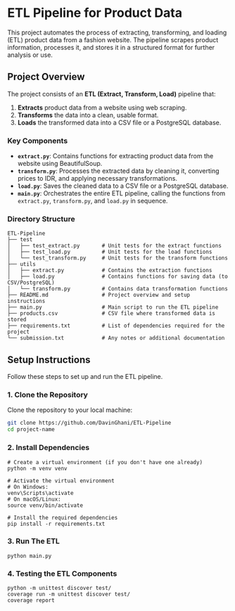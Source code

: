 # ETL Pipeline for Product Data

This project automates the process of extracting, transforming, and loading (ETL) product data from a fashion website. The pipeline scrapes product information, processes it, and stores it in a structured format for further analysis or use.

## Project Overview

The project consists of an **ETL (Extract, Transform, Load)** pipeline that:
1. **Extracts** product data from a website using web scraping.
2. **Transforms** the data into a clean, usable format.
3. **Loads** the transformed data into a CSV file or a PostgreSQL database.

### Key Components

- **`extract.py`**: Contains functions for extracting product data from the website using BeautifulSoup.
- **`transform.py`**: Processes the extracted data by cleaning it, converting prices to IDR, and applying necessary transformations.
- **`load.py`**: Saves the cleaned data to a CSV file or a PostgreSQL database.
- **`main.py`**: Orchestrates the entire ETL pipeline, calling the functions from `extract.py`, `transform.py`, and `load.py` in sequence.

### Directory Structure

```plaintext
ETL-Pipeline
├── test
│   ├── test_extract.py       # Unit tests for the extract functions
│   ├── test_load.py          # Unit tests for the load functions
│   └── test_transform.py     # Unit tests for the transform functions
├── utils
│   ├── extract.py            # Contains the extraction functions
│   ├── load.py               # Contains functions for saving data (to CSV/PostgreSQL)
│   └── transform.py          # Contains data transformation functions
├── README.md                 # Project overview and setup instructions
├── main.py                   # Main script to run the ETL pipeline
├── products.csv              # CSV file where transformed data is stored
├── requirements.txt          # List of dependencies required for the project
└── submission.txt            # Any notes or additional documentation
```
## Setup Instructions

Follow these steps to set up and run the ETL pipeline.

### 1. Clone the Repository

Clone the repository to your local machine:

```bash
git clone https://github.com/DavinGhani/ETL-Pipeline
cd project-name
```

### 2. Install Dependencies
```
# Create a virtual environment (if you don't have one already)
python -m venv venv

# Activate the virtual environment
# On Windows:
venv\Scripts\activate
# On macOS/Linux:
source venv/bin/activate

# Install the required dependencies
pip install -r requirements.txt
```
### 3. Run The ETL
```
python main.py
```

### 4. Testing the ETL Components
```
python -m unittest discover test/
coverage run -m unittest discover test/
coverage report
```
